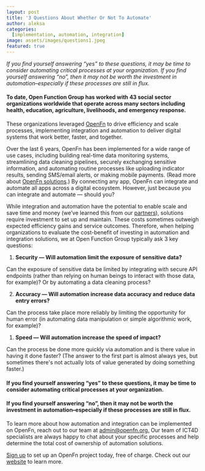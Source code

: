 ```yaml
---
layout: post
title: '3 Questions About Whether Or Not To Automate'
author: aleksa 
categories:
  [implementation, automation, integration]
image: assets/images/questions1.jpeg
featured: true
---
```


_If you find yourself answering “yes” to these questions, it may be time to consider automating critical processes at your organization. If you find yourself answering “no”, then it may not be worth the investment in automation–especially if these processes are still in flux._

#### To date, Open Function Group has worked with 43 social sector organizations worldwide that operate across many sectors including health, education, agriculture, livelihoods, and emergency response. 
These organizations leveraged [OpenFn](https://openfn.org) to drive efficiency and scale processes, implementing integration and automation to deliver digital systems that work better, faster, and together. 
 
Over the last 6 years, OpenFn has been implemented for a wide range of use cases, including building real-time data monitoring systems, streamlining data cleaning pipelines, securely exchanging sensitive information, and automating routine processes like uploading indicator results, sending SMS/email alerts, or making mobile payments. (Read more about [OpenFn solutions](https://openfn.org/solutions).) By connecting any app, OpenFn can integrate and automate all apps across a digital ecosystem. However, just because you can integrate and automate — should you? 
 
While integration and automation have the potential to enable scale and save time and money (we’ve learned this from our [partners](https:openfn.org/clients)), solutions require investment to set up and maintain. These costs sometimes outweigh expected efficiency gains and service outcomes. Therefore, when helping organizations to evaluate the cost-benefit of investing in automation and integration solutions, we at Open Function Group typically ask 3 key questions: 

1. **Security — Will automation limit the exposure of sensitive data?**

Can the exposure of sensitive data be limited by integrating with secure API endpoints (rather than relying on human beings to interact with those data, for example)? Or by automating a data cleaning process? 

2. **Accuracy — Will automation increase data accuracy and reduce data entry errors?**

Can the process take place more reliably by limiting the opportunity for human error (in automating data manipulation or simple algorithmic work, for example)?

1. **Speed —  Will automation increase the speed of impact?**

Can the process be done more quickly via automation and is there value in having it done faster? (The answer to the first part is almost always yes, but sometimes there's not actually lots of value generated by doing something faster.)

#### If you find yourself answering “yes” to these questions, it may be time to consider automating critical processes at your organization. 
#### If you find yourself answering “no”, then it may not be worth the investment in automation–especially if these processes are still in flux. 

To learn more about how automation and integration can be implemented on OpenFn, reach out to our team at [admin@openfn.org.](mailto:admin@openfn.org_) Our team of ICT4D specialists are always happy to chat about your specific processes and help determine the total cost of ownership of automation solutions.  

[Sign up](https://openfn.org/signup) to set up an OpenFn project today, free of charge. Check out our [website](http://openfn.org) to learn more. 




